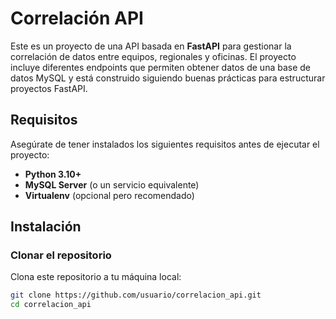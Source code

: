 # Correlación API

Este es un proyecto de una API basada en **FastAPI** para gestionar la correlación de datos entre equipos, regionales y oficinas. El proyecto incluye diferentes endpoints que permiten obtener datos de una base de datos MySQL y está construido siguiendo buenas prácticas para estructurar proyectos FastAPI.

## Requisitos

Asegúrate de tener instalados los siguientes requisitos antes de ejecutar el proyecto:

- **Python 3.10+**
- **MySQL Server** (o un servicio equivalente)
- **Virtualenv** (opcional pero recomendado)

## Instalación

### Clonar el repositorio

Clona este repositorio a tu máquina local:

```bash
git clone https://github.com/usuario/correlacion_api.git
cd correlacion_api
